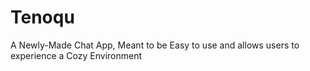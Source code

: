 # Tenoqu
A Newly-Made Chat App, Meant to be Easy to use and allows users to experience a Cozy Environment

